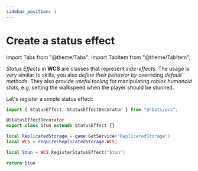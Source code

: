 ```yaml
---
sidebar_position: 1
---
```


# Create a status effect

import Tabs from "@theme/Tabs";
import TabItem from "@theme/TabItem";

*Status Effects* in **WCS** are classes that represent *side-effects*. The usage is very similar to skills, you also *define their behavior by*
 overriding *default methods*. They also provide *useful tooling* for manipulating *roblox humanoid stats*, e.g, setting the walkspeed 
when the player should be stunned.

Let's register a simple status effect:

<Tabs groupId="languages">
<TabItem value="TypeScript" default>

```ts title="attack.ts" showLineNumbers
import { StatusEffect, StatusEffectDecorator } from "@rbxts/wcs";

@StatusEffectDecorator
export class Stun extends StatusEffect {}
```

</TabItem>
<TabItem value="Luau">

```lua title="attack.lua" showLineNumbers
local ReplicatedStorage = game:GetService("ReplicatedStorage")
local WCS = require(ReplicatedStorage.WCS)

local Stun = WCS.RegisterStatusEffect("Stun")

return Stun
```

</TabItem>
</Tabs>